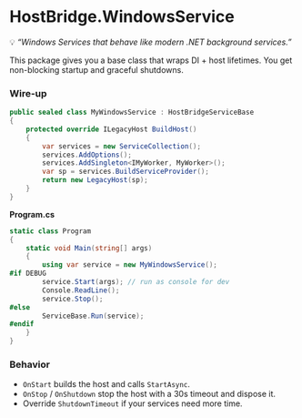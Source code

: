 ﻿# HostBridge.WindowsService

💡 *“Windows Services that behave like modern .NET background services.”*

This package gives you a base class that wraps DI + host lifetimes. You get non-blocking startup and graceful shutdowns.

### Wire-up

```csharp
public sealed class MyWindowsService : HostBridgeServiceBase
{
    protected override ILegacyHost BuildHost()
    {
        var services = new ServiceCollection();
        services.AddOptions();
        services.AddSingleton<IMyWorker, MyWorker>();
        var sp = services.BuildServiceProvider();
        return new LegacyHost(sp);
    }
}
```

**Program.cs**

```csharp
static class Program
{
    static void Main(string[] args)
    {
        using var service = new MyWindowsService();
#if DEBUG
        service.Start(args); // run as console for dev
        Console.ReadLine();
        service.Stop();
#else
        ServiceBase.Run(service);
#endif
    }
}
```

### Behavior

* `OnStart` builds the host and calls `StartAsync`.
* `OnStop` / `OnShutdown` stop the host with a 30s timeout and dispose it.
* Override `ShutdownTimeout` if your services need more time.
